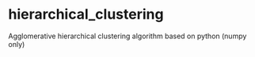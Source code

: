 # hierarchical_clustering
Agglomerative hierarchical clustering algorithm based on python (numpy only)
